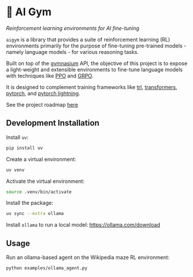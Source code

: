 # 🤖 AI Gym

*Reinforcement learning environments for AI fine-tuning*

`aigym` is a library that provides a suite of reinforcement learning (RL)
environments primarily for the purpose of fine-tuning pre-trained models - namely
language models - for various reasoning tasks.

Built on top of the [gymnasium](https://gymnasium.farama.org/) API, the objective
of this project is to expose a light-weight and extensible environments
to fine-tune language models with techniques like [PPO](https://arxiv.org/abs/1707.06347)
and [GRPO](https://arxiv.org/abs/2402.03300).

It is designed to complement training frameworks like [trl](https://huggingface.co/docs/trl/en/index),
[transformers](https://huggingface.co/docs/transformers/en/index), [pytorch](https://pytorch.org/),
and [pytorch lightning](https://lightning.ai/pytorch-lightning).

See the project roadmap [here](./ROADMAP.md)

## Development Installation

Install `uv`:

```bash
pip install uv
```

Create a virtual environment:

```bash
uv venv
```

Activate the virtual environment:

```bash
source .venv/bin/activate
```

Install the package:

```bash
uv sync --extra ollama
```

Install `ollama` to run a local model: https://ollama.com/download

## Usage

Run an ollama-based agent on the Wikipedia maze RL environment:

```bash
python examples/ollama_agent.py
```
